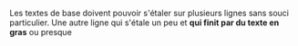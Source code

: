 Les textes de base doivent pouvoir s'étaler sur plusieurs lignes sans souci particulier.
Une autre ligne qui s'étale un peu et **qui finit par du texte en gras** ou presque
